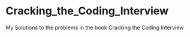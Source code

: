 # Cracking_the_Coding_Interview
My Solutions to the problems in the book Cracking the Coding Interview
